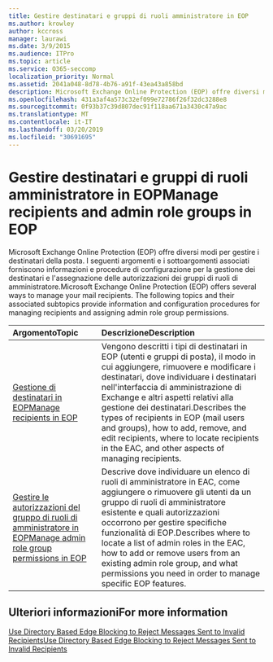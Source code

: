 ```yaml
---
title: Gestire destinatari e gruppi di ruoli amministratore in EOP
ms.author: krowley
author: kccross
manager: laurawi
ms.date: 3/9/2015
ms.audience: ITPro
ms.topic: article
ms.service: O365-seccomp
localization_priority: Normal
ms.assetid: 2041a048-8d78-4b76-a91f-43ea43a858bd
description: Microsoft Exchange Online Protection (EOP) offre diversi modi per gestire i destinatari della posta. I seguenti argomenti e i sottoargomenti associati forniscono informazioni e procedure di configurazione per la gestione dei destinatari e l'assegnazione delle autorizzazioni dei gruppi di ruoli di amministratore.
ms.openlocfilehash: 431a3af4a573c32ef099e72786f26f32dc3288e8
ms.sourcegitcommit: 0f93b37c39d807dec91f118aa671a3430c47a9ac
ms.translationtype: MT
ms.contentlocale: it-IT
ms.lasthandoff: 03/20/2019
ms.locfileid: "30691695"
---
```

# <a name="manage-recipients-and-admin-role-groups-in-eop"></a><span data-ttu-id="a8649-104">Gestire destinatari e gruppi di ruoli amministratore in EOP</span><span class="sxs-lookup"><span data-stu-id="a8649-104">Manage recipients and admin role groups in EOP</span></span>

<span data-ttu-id="a8649-p102">Microsoft Exchange Online Protection (EOP) offre diversi modi per gestire i destinatari della posta. I seguenti argomenti e i sottoargomenti associati forniscono informazioni e procedure di configurazione per la gestione dei destinatari e l'assegnazione delle autorizzazioni dei gruppi di ruoli di amministratore.</span><span class="sxs-lookup"><span data-stu-id="a8649-p102">Microsoft Exchange Online Protection (EOP) offers several ways to manage your mail recipients. The following topics and their associated subtopics provide information and configuration procedures for managing recipients and assigning admin role group permissions.</span></span>
  
|<span data-ttu-id="a8649-107">**Argomento**</span><span class="sxs-lookup"><span data-stu-id="a8649-107">**Topic**</span></span>|<span data-ttu-id="a8649-108">**Descrizione**</span><span class="sxs-lookup"><span data-stu-id="a8649-108">**Description**</span></span>|
|:-----|:-----|
|[<span data-ttu-id="a8649-109">Gestione di destinatari in EOP</span><span class="sxs-lookup"><span data-stu-id="a8649-109">Manage recipients in EOP</span></span>](manage-recipients-in-eop.md) <br/> |<span data-ttu-id="a8649-110">Vengono descritti i tipi di destinatari in EOP (utenti e gruppi di posta), il modo in cui aggiungere, rimuovere e modificare i destinatari, dove individuare i destinatari nell'interfaccia di amministrazione di Exchange e altri aspetti relativi alla gestione dei destinatari.</span><span class="sxs-lookup"><span data-stu-id="a8649-110">Describes the types of recipients in EOP (mail users and groups), how to add, remove, and edit recipients, where to locate recipients in the EAC, and other aspects of managing recipients.</span></span>  <br/> |
|[<span data-ttu-id="a8649-111">Gestire le autorizzazioni del gruppo di ruoli di amministratore in EOP</span><span class="sxs-lookup"><span data-stu-id="a8649-111">Manage admin role group permissions in EOP</span></span>](manage-admin-role-group-permissions-in-eop.md) <br/> |<span data-ttu-id="a8649-112">Descrive dove individuare un elenco di ruoli di amministratore in EAC, come aggiungere o rimuovere gli utenti da un gruppo di ruoli di amministratore esistente e quali autorizzazioni occorrono per gestire specifiche funzionalità di EOP.</span><span class="sxs-lookup"><span data-stu-id="a8649-112">Describes where to locate a list of admin roles in the EAC, how to add or remove users from an existing admin role group, and what permissions you need in order to manage specific EOP features.</span></span>  <br/> |
   
## <a name="for-more-information"></a><span data-ttu-id="a8649-113">Ulteriori informazioni</span><span class="sxs-lookup"><span data-stu-id="a8649-113">For more information</span></span>

[<span data-ttu-id="a8649-114">Use Directory Based Edge Blocking to Reject Messages Sent to Invalid Recipients</span><span class="sxs-lookup"><span data-stu-id="a8649-114">Use Directory Based Edge Blocking to Reject Messages Sent to Invalid Recipients</span></span>](http://technet.microsoft.com/library/ca7b7416-92ed-40ad-abdb-695be46ea2e4.aspx)
  

